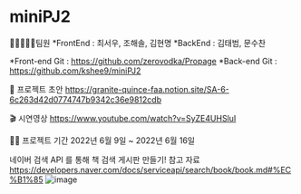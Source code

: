 # miniPJ2 

👨🏻‍🤝‍👨🏻팀원
*FrontEnd : 최서우, 조해솔, 김현명
*BackEnd : 김태범, 문수찬

*Front-end Git : https://github.com/zerovodka/Propage
*Back-end Git : https://github.com/kshee9/miniPJ2

🎨 프로젝트 초안
https://granite-quince-faa.notion.site/SA-6-6c263d42d0774747b9342c36e9812cdb

🎬 시연영상
https://www.youtube.com/watch?v=SyZE4UHSluI

👨‍💻 프로젝트 기간
2022년 6월 9일 ~ 2022년 6월 16일


네이버 검색 API 를 통해 책 검색 게시판 만들기!
참고 자료 https://developers.naver.com/docs/serviceapi/search/book/book.md#%EC%B1%85
![image](https://user-images.githubusercontent.com/105037035/183293346-41f2a71b-5bc3-4ddb-8aa5-9bb33038d35e.png)

